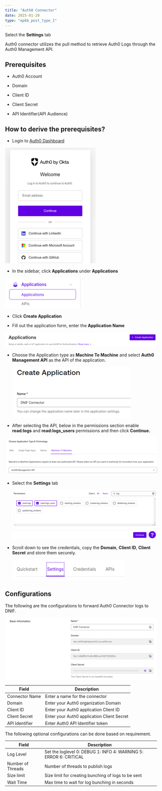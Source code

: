 ```yaml
---
title: "Auth0 Connector"
date: 2025-01-20
type: "epkb_post_type_1"
---
```


Select the **Settings** tab

Auth0 connector utilizes the pull method to retrieve Auth0 Logs through the Auth0 Management API.

## **Prerequisites**  

- Auth0 Account

- Domain

- Client ID

- Client Secret

- API Identifier(API Audience)

## **How to derive the prerequisites?**

- Login to [Auth0 Dashboard](https://auth0.com/api/auth/login?redirectTo=dashboard)

![image 1-Apr-10-2024-12-04-35-9355-PM](./images-Auth0%20Connector/Auth0-Connector-1.webp)

- In the sidebar, click **Applications** under **Applications**  
    

![image 2-Apr-10-2024-12-06-23-1886-PM](./images-Auth0%20Connector/Auth0-Connector-2.webp)

- Click **Create Application**  
    

<!-- TODO: Fix broken image link below. Original path: ./images-Auth0%20Connector/Auth0-Connector-3.webp -->
<!-- ![image 3-Apr-10-2024-12-08-43-9288-PM](./images-Auth0%20Connector/Auth0-Connector-3.webp) -->

- Fill out the application form, enter the **Application Name**

![image 4-Apr-10-2024-12-10-45-1352-PM](./images-Auth0%20Connector/Auth0-Connector-4.webp)

- Choose the Application type as **Machine To Machine** and select **Auth0 Management API** as the API of the application.  
      
    ![image 5-Apr-10-2024-12-12-37-0763-PM](./images-Auth0%20Connector/Auth0-Connector-5.webp)  
      
    

- After selecting the API, below in the permissions section enable **read:logs** and **read:logs_users** permissions and then click **Continue.**  
    

![image 6-Apr-10-2024-12-14-19-8884-PM](./images-Auth0%20Connector/Auth0-Connector-6.webp)

- Select the **Settings** tab  
      
    ![image 7-Apr-10-2024-12-17-41-2170-PM](./images-Auth0%20Connector/Auth0-Connector-7.webp)

- Scroll down to see the credentials, copy the **Domain**, **Client ID**, **Client Secret** and store them securely.  
      
    ![image 8-Apr-10-2024-12-19-05-9395-PM](./images-Auth0%20Connector/Auth0-Connector-8.webp)

## **Configurations**  
  

The following are the configurations to forward Auth0 Connector logs to DNIF.‌

![image 9-Apr-10-2024-12-35-39-9341-PM](./images-Auth0%20Connector/Auth0-Connector-9.webp)

| **Field**  | **Description** |
| --- | --- |
| Connector Name | Enter a name for the connector |
| Domain | Enter your Auth0 organization Domain |
| Client ID | Enter your Auth0 application Client ID |
| Client Secret | Enter your Auth0 application Client Secret |
| API Identifier | Enter Auth0 API Identifier token |

The following optional configurations can be done based on requirement.

| **Field** | **Description** |
| --- | --- |
| Log Level | Set the loglevel   0: DEBUG   1: INFO   4: WARNING   5: ERROR   6: CRITICAL |
| Number of Threads  | Number of threads to publish logs |
| Size limit  | Size limit for creating bunching of logs to be sent |
| Wait Time | Max time to wait for log bunching in seconds |
